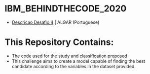 # IBM_BEHINDTHECODE_2020
- [Descricao Desafio 4](https://github.com/maratonadev-br/desafio-4-2020) | ALGAR (Portuguese)



# This Repository Contains:
- The code used for the study and classification proposed
- This challenge aims to create a model capable of finding the best candidate according to the variables in the dataset provided.
